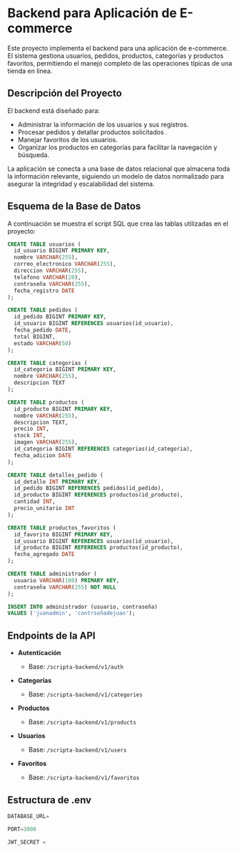 # Backend para Aplicación de E-commerce

Este proyecto implementa el backend para una aplicación de e-commerce. El sistema gestiona usuarios, pedidos,  productos, categorías y productos favoritos, permitiendo el manejo completo de las operaciones típicas de una tienda en línea.

## Descripción del Proyecto

El backend está diseñado para:

- Administrar la información de los usuarios y sus registros.
- Procesar pedidos y detallar productos solicitados .
- Manejar favoritos de los usuarios.
- Organizar los productos en categorías para facilitar la navegación y búsqueda.

La aplicación se conecta a una base de datos relacional que almacena toda la información relevante, siguiendo un modelo de datos normalizado para asegurar la integridad y escalabilidad del sistema.

## Esquema de la Base de Datos

A continuación se muestra el script SQL que crea las tablas utilizadas en el proyecto:

```sql
CREATE TABLE usuarios (
  id_usuario BIGINT PRIMARY KEY,
  nombre VARCHAR(255),
  correo_electronico VARCHAR(255),
  direccion VARCHAR(255),
  telefono VARCHAR(20),
  contraseña VARCHAR(255),
  fecha_registro DATE
);

CREATE TABLE pedidos (
  id_pedido BIGINT PRIMARY KEY,
  id_usuario BIGINT REFERENCES usuarios(id_usuario),
  fecha_pedido DATE,
  total BIGINT,
  estado VARCHAR(50)
);

CREATE TABLE categorias (
  id_categoria BIGINT PRIMARY KEY,
  nombre VARCHAR(255),
  descripcion TEXT
);

CREATE TABLE productos (
  id_producto BIGINT PRIMARY KEY,
  nombre VARCHAR(255),
  descripcion TEXT,
  precio INT,
  stock INT,
  imagen VARCHAR(255),
  id_categoria BIGINT REFERENCES categorias(id_categoria),
  fecha_adicion DATE
);

CREATE TABLE detalles_pedido (
  id_detalle INT PRIMARY KEY,
  id_pedido BIGINT REFERENCES pedidos(id_pedido),
  id_producto BIGINT REFERENCES productos(id_producto),
  cantidad INT,
  precio_unitario INT
);

CREATE TABLE productos_favoritos (
  id_favorito BIGINT PRIMARY KEY,
  id_usuario BIGINT REFERENCES usuarios(id_usuario),
  id_producto BIGINT REFERENCES productos(id_producto),
  fecha_agregado DATE
);

CREATE TABLE administrador (
  usuario VARCHAR(100) PRIMARY KEY,
  contraseña VARCHAR(255) NOT NULL
);

INSERT INTO administrador (usuario, contraseña)
VALUES ('juanadmin', 'contrseñadejuan');
```

## Endpoints de la API

- **Autenticación**  
  - Base: `/scripta-backend/v1/auth`

- **Categorías**  
  - Base: `/scripta-backend/v1/categories`

- **Productos**  
  - Base: `/scripta-backend/v1/products`

- **Usuarios**  
  - Base: `/scripta-backend/v1/users`

- **Favoritos**  
  - Base: `/scripta-backend/v1/favoritos`

## Estructura de .env

```js
DATABASE_URL=

PORT=3000

JWT_SECRET = 
```
